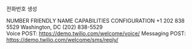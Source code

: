 전화번호 생성 


NUMBER	FRIENDLY NAME	CAPABILITIES	CONFIGURATION
+1 202 838 5529
Washington, DC
(202) 838-5529	
Voice
POST:
https://demo.twilio.com/welcome/voice/
Messaging
POST:
https://demo.twilio.com/welcome/sms/reply/